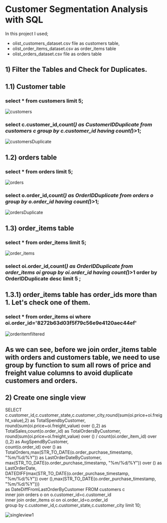 # Customer Segmentation Analysis with SQL
In this project I used;
- olist_customers_dataset.csv file as customers table, <br>
- olist_order_items_dataset.csv as order_items table  <br>
- olist_orders_dataset.csv file as orders table  <br>

## 1) Filter the Tables and Check for Duplicates.
## 1.1) Customer table
### select * from customers limit 5;<br>

![customers](https://user-images.githubusercontent.com/114496063/209448400-b199ed90-ca02-4e38-b187-b1aa8bd9a934.png)

### select c.customer_id,count(*) as CustomerIDDuplicate from customers c group by c.customer_id having count(*)>1;

![customersDuplicate](https://user-images.githubusercontent.com/114496063/209448582-5c396ecf-001a-45ad-b2e5-04a9cd28a3b2.png)
## 1.2) orders table
### select * from orders limit 5;<br>

![orders](https://user-images.githubusercontent.com/114496063/209448409-bfac0dac-9e27-4909-b795-fcfeab9eff1b.png)

### select o.order_id,count(*) as OrderIDDuplicate from orders o group by o.order_id having count(*)>1;

![ordersDuplicate](https://user-images.githubusercontent.com/114496063/209448591-11fb6c60-9dae-4bb6-9ae8-cb63ad30b40d.png)
## 1.3) order_items table
### select * from order_items limit 5;<br>

![order_items](https://user-images.githubusercontent.com/114496063/209448402-981fa596-13f3-498a-b87f-5de1be449b20.png)

### select oi.order_id,count(*) as OrderIDDuplicate from order_items oi group by oi.order_id having count(*)>1 order by OrderIDDuplicate desc limit 5 ;

## 1.3.1) order_items table has order_ids more than 1. Let's check one of them.

### select * from order_items oi where oi.order_id='8272b63d03f5f79c56e9e4120aec44ef' <br>

![orderitemfiltered](https://user-images.githubusercontent.com/114496063/209448837-492d1036-efc1-4640-a8e5-525d6aa9208d.png)

## As we can see, before we join order_items table with orders and customers table, we need to use group by function to sum all rows of price and freight value columns to avoid duplicate customers and orders.

## 2) Create one single view

SELECT c.customer_id,c.customer_state,c.customer_city,round(sum(oi.price+oi.freight_value),2) as TotalSpendbyCustomer, <br>
round(sum(oi.price+oi.freight_value) over (),2) as TotalSales,count(o.order_id) as TotalOrdersByCustomer, <br>
round(sum(oi.price+oi.freight_value) over () / count(oi.order_item_id) over (),2) as AvgSpendByCustomer, <br>
count(o.order_id) over () as TotalOrders,max(STR_TO_DATE(o.order_purchase_timestamp, "%m/%d/%Y")) as LastOrderDateByCustomer, <br>
max(STR_TO_DATE(o.order_purchase_timestamp, "%m/%d/%Y")) over () as LastOrderDate, <br>
DATEDIFF(max(STR_TO_DATE(o.order_purchase_timestamp, "%m/%d/%Y")) over (),max(STR_TO_DATE(o.order_purchase_timestamp, "%m/%d/%Y")))   <br>
as DateDiffFromLastOrderByCustomer FROM  customers c  <br>
inner join orders o on o.customer_id=c.customer_id  <br>
inner join order_items oi on oi.order_id=o.order_id  <br>
group by c.customer_id,c.customer_state,c.customer_city limit 10;  <br>

![singleview1](https://user-images.githubusercontent.com/114496063/209449137-7b7f4e42-8e04-4ce2-9301-55574450da8f.png)


